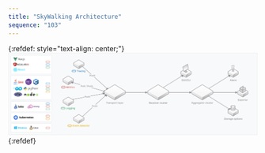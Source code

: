 ```yaml
---
title: "SkyWalking Architecture"
sequence: "103"
---
```


{:refdef: style="text-align: center;"}
![](/assets/images/java/skywalking/skywalking-architecture-2160-720.png)
{:refdef}

